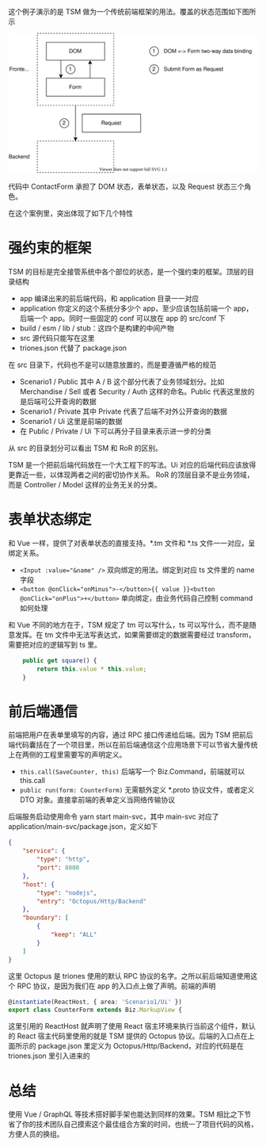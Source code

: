 这个例子演示的是 TSM 做为一个传统前端框架的用法。覆盖的状态范围如下图所示

![state](./states.drawio.svg)


代码中 ContactForm 承担了 DOM 状态，表单状态，以及 Request 状态三个角色。

在这个案例里，突出体现了如下几个特性

# 强约束的框架

TSM 的目标是完全接管系统中各个部位的状态，是一个强约束的框架。顶层的目录结构

* app 编译出来的前后端代码，和 application 目录一一对应
* application 你定义的这个系统分多少个 app，至少应该包括前端一个 app，后端一个 app。同时一些固定的 conf 可以放在 app 的 src/conf 下
* build / esm / lib / stub：这四个是构建的中间产物
* src 源代码只能写在这里
* triones.json 代替了 package.json

在 src 目录下，代码也不是可以随意放置的，而是要遵循严格的规范

* Scenario1 / Public 其中 A / B 这个部分代表了业务领域划分。比如 Merchandise / Sell 或者 Security / Auth 这样的命名。Public 代表这里放的是后端可公开查询的数据
* Scenario1 / Private 其中 Private 代表了后端不对外公开查询的数据
* Scenario1 / Ui 这里是前端的数据
* 在 Public / Private / Ui 下可以再分子目录来表示进一步的分类

从 src 的目录划分可以看出 TSM 和 RoR 的区别。

TSM 是一个把前后端代码放在一个大工程下的写法。Ui 对应的后端代码应该放得更靠近一些，以体现两者之间的密切协作关系。
RoR 的顶层目录不是业务领域，而是 Controller / Model 这样的业务无关的分类。

# 表单状态绑定

和 Vue 一样，提供了对表单状态的直接支持。*.tm 文件和 *.ts 文件一一对应，呈绑定关系。

* `<Input :value="&name" />` 双向绑定的用法。绑定到对应 ts 文件里的 name 字段
* `<button @onClick="onMinus">-</button>{{ value }}<button @onClick="onPlus">+</button>` 单向绑定，由业务代码自己控制 command 如何处理

和 Vue 不同的地方在于，TSM 规定了 tm 可以写什么，ts 可以写什么，而不是随意发挥。在 tm 文件中无法写表达式，如果需要绑定的数据需要经过 transform，需要把对应的逻辑写到 ts 里。


```ts
    public get square() {
        return this.value * this.value;
    }
```

# 前后端通信

前端把用户在表单里填写的内容，通过 RPC 接口传递给后端。因为 TSM 把前后端代码囊括在了一个项目里，所以在前后端通信这个应用场景下可以节省大量传统上在两侧的工程里需要写的声明定义。

* `this.call(SaveCounter, this)` 后端写一个 Biz.Command，前端就可以 this.call
* `public run(form: CounterForm)` 无需额外定义 *.proto 协议文件，或者定义 DTO 对象。直接拿前端的表单定义当网络传输协议

后端服务启动使用命令 yarn start main-svc，其中 main-svc 对应了 application/main-svc/package.json，定义如下

```json
{
    "service": {
        "type": "http",
        "port": 8000
    },
    "host": {
        "type": "nodejs",
        "entry": "Octopus/Http/Backend"
    },
    "boundary": [
        {
            "keep": "ALL"
        }
    ]
}
```

这里 Octopus 是 triones 使用的默认 RPC 协议的名字。之所以前后端知道使用这个 RPC 协议，是因为我们在 app 的入口点上做了声明。前端的声明

```ts
@instantiate(ReactHost, { area: 'Scenario1/Ui' })
export class CounterForm extends Biz.MarkupView {
```

这里引用的 ReactHost 就声明了使用 React 宿主环境来执行当前这个组件，默认的 React 宿主代码里使用的就是 TSM 提供的 Octopus 协议。后端的入口点在上面所示的 package.json 里定义为 Octopus/Http/Backend，对应的代码是在 triones.json 里引入进来的

# 总结

使用 Vue / GraphQL 等技术搭好脚手架也能达到同样的效果。TSM 相比之下节省了你的技术团队自己摸索这个最佳组合方案的时间，也统一了项目代码的风格，方便人员的换组。